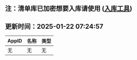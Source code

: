 ## 注：清单库已加密想要入库请使用 ([入库工具](https://github.com/BlankTMing/ManifestAutoUpdate/releases))

## 更新时间：2025-01-22 07:24:57
| AppID | 名称 | 类型  |
| :-------------------- | :----------------------------- | :----------- |
| 无 | 无 | 无 |
